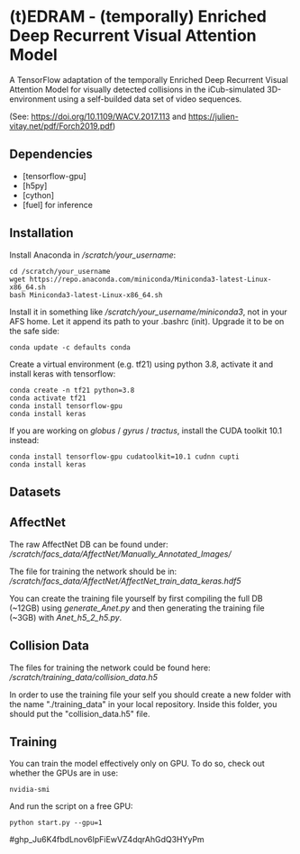 # (t)EDRAM - (temporally) Enriched Deep Recurrent Visual Attention Model 

A TensorFlow adaptation of the temporally Enriched Deep Recurrent Visual Attention Model for visually detected collisions in the iCub-simulated 3D-environment using a self-builded data set of video sequences.

(See: https://doi.org/10.1109/WACV.2017.113 and https://julien-vitay.net/pdf/Forch2019.pdf)


Dependencies
------------
 * [tensorflow-gpu]
 * [h5py]
 * [cython]
 * [fuel] for inference


Installation
------------

Install Anaconda in */scratch/your_username*:

    cd /scratch/your_username
    wget https://repo.anaconda.com/miniconda/Miniconda3-latest-Linux-x86_64.sh
    bash Miniconda3-latest-Linux-x86_64.sh

Install it in something like */scratch/your_username/miniconda3*, not in your AFS home. Let it append its path to your .bashrc (init). Upgrade it to be on the safe side:

	conda update -c defaults conda

Create a virtual environment (e.g. tf21) using python 3.8, activate it and install keras with tensorflow:

	conda create -n tf21 python=3.8
	conda activate tf21
	conda install tensorflow-gpu
	conda install keras

If you are working on *globus* / *gyrus* / *tractus*, install the CUDA toolkit 10.1 instead:

	conda install tensorflow-gpu cudatoolkit=10.1 cudnn cupti
	conda install keras


Datasets
-------
## AffectNet
The raw AffectNet DB can be found under: */scratch/facs_data/AffectNet/Manually_Annotated_Images/*

The file for training the network should be in: */scratch/facs_data/AffectNet/AffectNet_train_data_keras.hdf5*

You can create the training file yourself by first compiling the full DB (~12GB) using *generate_Anet.py* and then generating the training file (~3GB) with *Anet_h5_2_h5.py*.

## Collision Data
The files for training the network could be found here: */scratch/training_data/collision_data.h5*

In order to use the training file your self you should create a new folder with the name "./training_data" in your local repository.
Inside this folder, you should put the "collision_data.h5" file. 

Training
--------

You can train the model effectively only on GPU. To do so, check out whether the GPUs are in use:

	nvidia-smi

And run the script on a free GPU:

	python start.py --gpu=1

#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